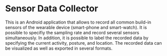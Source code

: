 # Sensor Data Collector
This is an Android application that allows to record all common build-in sensors of the wearable device (smart-phone and smart-watch). It is possible to specifiy the sampling rate and record several sensors simultaneously. In addition, it is possible to label the recorded data by specifying the current activity, posture, and location. The recorded data can be visualized as well as exported in several formats.